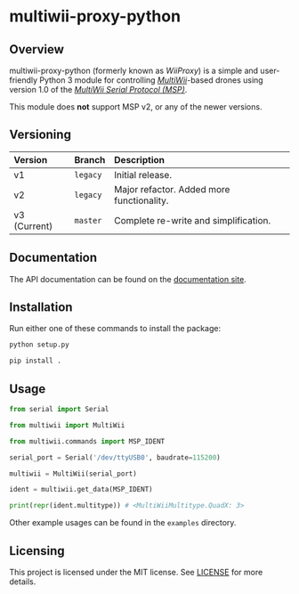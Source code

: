 # multiwii-proxy-python

## Overview

multiwii-proxy-python (formerly known as _WiiProxy_) is a simple and user-friendly Python 3 module for controlling [_MultiWii_](https://github.com/multiwii/multiwii-firmware)-based drones using version 1.0 of the [_MultiWii Serial Protocol (MSP)_](http://www.multiwii.com/wiki/index.php?title=Multiwii_Serial_Protocol).

This module does **not** support MSP v2, or any of the newer versions.

## Versioning

| Version      | Branch   | Description                               |
| :---         | :---     | :---                                      |
| v1           | `legacy` | Initial release.                          |
| v2           | `legacy` | Major refactor. Added more functionality. |
| v3 (Current) | `master` | Complete re-write and simplification.     |

## Documentation

The API documentation can be found on the [documentation site](https://bluday.github.io/multiwii-proxy-python/).

## Installation

Run either one of these commands to install the package:

```sh
python setup.py

pip install .
```

## Usage

```python
from serial import Serial

from multiwii import MultiWii

from multiwii.commands import MSP_IDENT

serial_port = Serial('/dev/ttyUSB0', baudrate=115200)

multiwii = MultiWii(serial_port)

ident = multiwii.get_data(MSP_IDENT)

print(repr(ident.multitype)) # <MultiWiiMultitype.QuadX: 3>
```

Other example usages can be found in the `examples` directory.

## Licensing

This project is licensed under the MIT license. See [LICENSE](https://github.com/BluDay/multiwii-proxy-python/blob/master/LICENSE) for more details.
